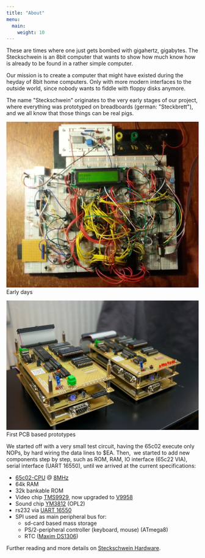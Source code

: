 ```yaml
---
title: "About"
menu:
  main:
    weight: 10
---
```


These are times where one just gets bombed with gigahertz, gigabytes. The Steckschwein is an 8bit computer that wants to show how much know how is already to be found in a rather simple computer.

Our mission is to create a computer that might have existed during the heyday of 8bit home computers. Only with more modern interfaces to the outside world, since nobody wants to fiddle with floppy disks anymore.

The name "Steckschwein" originates to the very early stages of our project, where everything was prototyped on breadboards (german: "Steckbrett"), and we all know that those things can be real pigs.

![steckschwein](images/steckschwein-e1442404875521.jpg) Early days

![schweinebande](images/schweinebande.jpg) First PCB based prototypes

We started off with a very small test circuit, having the 65c02 execute only NOPs, by hard wiring the data lines to $EA. Then,  we started to add new components step by step, such as ROM, RAM, IO interface (65c22 VIA), serial interface (UART 16550), until we arrived at the current specifications:

- [65c02-CPU](https://de.wikipedia.org/wiki/MOS_Technology_6502) @ [8MHz](/post/chiptuning/)
- 64k RAM
- 32k bankable ROM
- Video chip [TMS9929](https://en.wikipedia.org/wiki/Texas_Instruments_TMS9918), now upgraded to [V9958](https://en.wikipedia.org/wiki/Yamaha_V9958)
- Sound chip [YM3812](https://de.wikipedia.org/wiki/Yamaha_YM3812) (OPL2)
- rs232 via [UART 16550](https://en.wikipedia.org/wiki/16550_UART)
- SPI used as main peripheral bus for:
    - sd-card based mass storage
    - PS/2-peripheral controller (keyboard, mouse) (ATmega8)
    - RTC ([Maxim DS1306](http://www.maximintegrated.com/en/products/digital/real-time-clocks/DS1306.html))

Further reading and more details on [Steckschwein Hardware](/hardware/).
